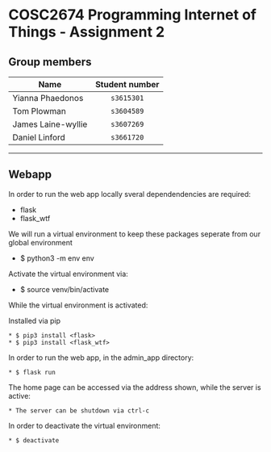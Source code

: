 # COSC2674 Programming Internet of Things - Assignment 2

## Group members
| Name | Student number |
|--|:--:|
| Yianna Phaedonos | `s3615301` |
| Tom Plowman | `s3604589` |
| James Laine-wyllie | `s3607269` |
| Daniel Linford | `s3661720` |

---
## Webapp

In order to run the web app locally sveral dependendencies are required:
  * flask
  * flask_wtf

We will run a virtual environment to keep these packages seperate from our
global environment

  * $ python3 -m env env

Activate the virtual environment via:

  * $ source venv/bin/activate

While the virtual environment is activated:
  
  Installed via pip
    
    * $ pip3 install <flask>
    * $ pip3 install <flask_wtf>

  In order to run the web app, in the admin_app directory:

    * $ flask run 

  The home page can be accessed via the address shown, while
  the server is active:

    * The server can be shutdown via ctrl-c

In order to deactivate the virtual environment:

    * $ deactivate